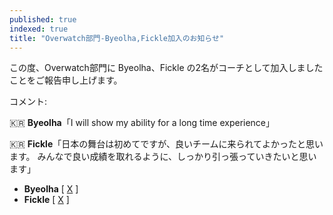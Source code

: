 ```yaml
---
published: true
indexed: true
title: "Overwatch部門-Byeolha,Fickle加入のお知らせ"
---
```


この度、Overwatch部門に Byeolha、Fickle の2名がコーチとして加入しましたことをご報告申し上げます。

コメント:

🇰🇷 **Byeolha**「I will show my ability for a long time experience」

🇰🇷 **Fickle**「日本の舞台は初めてですが、良いチームに来られてよかったと思います。
みんなで良い成績を取れるように、しっかり引っ張っていきたいと思います」

- **Byeolha** [ [X](https://x.com/ow_byeolha) ]
- **Fickle** [ [X](https://x.com/Fickle_OW) ] 
